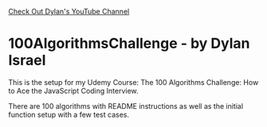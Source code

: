 <a href='https://www.YouTube.com/CodingTutorials360'>Check Out Dylan's YouTube Channel </a>

# 100AlgorithmsChallenge - by Dylan Israel


<p>This is the setup for my Udemy Course: The 100 Algorithms Challenge: How to Ace the JavaScript Coding Interview.</p>
<p>There are 100 algorithms with README instructions as well as the initial function setup with a few test cases.</p>

